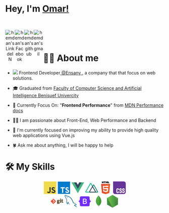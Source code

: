 
# Hey, I'm [Omar!](https://www.linkedin.com/in/omar-adel%F0%9F%87%B5%F0%9F%87%B8-747786293/) 

<br/>

<div align="center">

<a href="https://www.linkedin.com/in/omar-adel%F0%9F%87%B5%F0%9F%87%B8-747786293/"><img align="left" alt="hemdan's LinkdeIN" width="30px" src="https://cdn-icons-png.flaticon.com/512/174/174857.png" draggable="false" /></a>

<a href="https://www.facebook.com/omr.adelbakry.1">
  <img align="left" alt="hemdan's Facebook" width="30px" src="https://cdn-icons-png.flaticon.com/512/733/733547.png" draggable="false" />
</a>
  
<a href="https://github.com/omradel">
  <img align="left" alt="hemdan's github" width="30px" src="https://cdn-icons-png.flaticon.com/512/733/733609.png" />
</a>

<a href="mailto:omradelbakry375@gmail.com">
  <img align="left" alt="hemdan's gmail" width="30px" src="https://cdn-icons-png.flaticon.com/512/281/281769.png" draggable="false" />
</a>

</div>

<br />
<br />

# 👨‍💻 About me

- <img src="https://ensany.com/front/assets/img/logo-light.png" width="20" draggable="false"> Frontend Developer<a href="https://instabug.com/"> @Ensany </a>, a company that that focus on web solutions.

- 🎓 Graduated from <a href="https://fci.bsu.edu.eg/">Faculty of Computer Science and Artificial Intelligence Benisuef Univercity</a>

- 📖 Currently Focus On: "**Frontend Performance**" from  <a href="https://developer.mozilla.org/en-US/docs/Web/Performance">MDN Performance docs</a>

- 🏃‍♂️ I am passionate about Front-End, Web Performance and Backend 

- 🚧 I'm currently focused on improving my ability to provide high quality web applications using Vue.js

- 🍀 Ask me about anything, I will be happy to help

# 🛠️ My Skills

<div align="center">

<code><img height="40" src="https://raw.githubusercontent.com/github/explore/80688e429a7d4ef2fca1e82350fe8e3517d3494d/topics/javascript/javascript.png"></code>
<code><img height="40" src="https://raw.githubusercontent.com/devicons/devicon/master/icons/typescript/typescript-original.svg"></code>
<code><img height="40" src="https://raw.githubusercontent.com/github/explore/80688e429a7d4ef2fca1e82350fe8e3517d3494d/topics/vue/vue.png"></code>
<code><img height="40" src="https://raw.githubusercontent.com/devicons/devicon/master/icons/nuxtjs/nuxtjs-original.svg"></code>
<code><img height="40" src="https://raw.githubusercontent.com/github/explore/80688e429a7d4ef2fca1e82350fe8e3517d3494d/topics/html/html.png"></code>
<code><img height="40" src="https://raw.githubusercontent.com/github/explore/80688e429a7d4ef2fca1e82350fe8e3517d3494d/topics/css/css.png"></code>
<br />
<code><img height="40" src="https://raw.githubusercontent.com/github/explore/80688e429a7d4ef2fca1e82350fe8e3517d3494d/topics/git/git.png"></code>
<code><img height="40" src="https://raw.githubusercontent.com/devicons/devicon/master/icons/mysql/mysql-original.svg" alt="SQL" title="SQL"></code>
<code><img src="https://raw.githubusercontent.com/devicons/devicon/master/icons/bootstrap/bootstrap-plain.svg" alt="bootstrap" width="40" height="40" /></code>
<code><img height="40" src="https://raw.githubusercontent.com/devicons/devicon/master/icons/mongodb/mongodb-original.svg"></code>
<code><img height="40" src="https://raw.githubusercontent.com/devicons/devicon/master/icons/nodejs/nodejs-original.svg"></code>

</div>

<br /><br />


